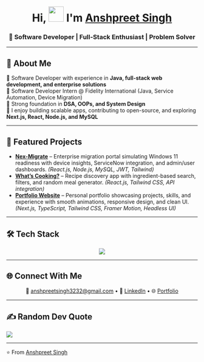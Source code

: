 <!-- Intro Heading -->
<h1 align="center">Hi, <img src="https://raw.githubusercontent.com/nixin72/nixin72/master/wave.gif" height="40" width="40" /> I'm <a href="https://www.linkedin.com/in/Anshpreetsingh32/" target="_blank">Anshpreet Singh</a></h1>

<h3 align="center">🚀 Software Developer | Full-Stack Enthusiast | Problem Solver</h3>

---

## 💫 About Me
🔹 Software Developer with experience in **Java, full-stack web development, and enterprise solutions**   
🔹 Software Developer Intern @ Fidelity International (Java, Service Automation, Device Migration)  
🔹 Strong foundation in **DSA, OOPs, and System Design**  
🔹 I enjoy building scalable apps, contributing to open-source, and exploring **Next.js, React, Node.js, and MySQL**  

---

## 🌟 Featured Projects
- **[Nex-Migrate](https://nex-migrate.netlify.app/)** – Enterprise migration portal simulating Windows 11 readiness with device insights, ServiceNow integration, and admin/user dashboards. *(React.js, Node.js, MySQL, JWT, Tailwind)*   
- **[What’s Cooking?](https://github.com/AnshpreetSingh32/whats-cooking)** – Recipe discovery app with ingredient-based search, filters, and random meal generator. *(React.js, Tailwind CSS, API integration)*  
- **[Portfolio Website](https://anshpreet-singh.netlify.app/)** – Personal portfolio showcasing projects, skills, and experience with smooth animations, responsive design, and clean UI. *(Next.js, TypeScript, Tailwind CSS, Framer Motion, Headless UI)*


---

## 🛠️ Tech Stack
<p align="center">
  <img src="https://skillicons.dev/icons?i=java,cpp,html,css,js,ts,react,nodejs,express,nextjs,mysql,mongodb,tailwind,bootstrap,postman,linux,git,github,vscode" />
</p>

---

## 🌐 Connect With Me
<p align="center">
  📧 <a href="mailto:anshpreetsingh3232@gmail.com">anshpreetsingh3232@gmail.com</a> •  
  💼 <a href="https://www.linkedin.com/in/Anshpreetsingh32/">LinkedIn</a> •  
  🌐 <a href="https://anshpreet-singh.netlify.app/">Portfolio</a>
</p>

---

## ✍️ Random Dev Quote
![](https://quotes-github-readme.vercel.app/api?type=horizontal&theme=radical)

---

⭐️ From [Anshpreet Singh](https://github.com/AnshpreetSingh32)
